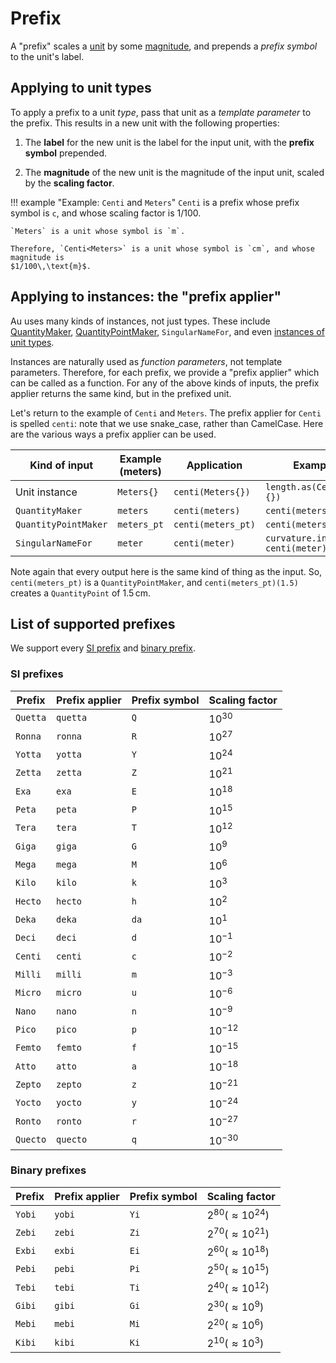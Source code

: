 # Prefix

A "prefix" scales a [unit](./unit.md) by some [magnitude](./magnitude.md), and prepends a _prefix
symbol_ to the unit's label.

## Applying to unit types

To apply a prefix to a unit _type_, pass that unit as a _template parameter_ to the prefix.  This
results in a new unit with the following properties:

1. The **label** for the new unit is the label for the input unit, with the **prefix symbol**
   prepended.

2. The **magnitude** of the new unit is the magnitude of the input unit, scaled by the **scaling
   factor**.

!!! example "Example: `Centi` and `Meters`"
    `Centi` is a prefix whose prefix symbol is `c`, and whose scaling factor is $1/100$.

    `Meters` is a unit whose symbol is `m`.

    Therefore, `Centi<Meters>` is a unit whose symbol is `cm`, and whose magnitude is
    $1/100\,\text{m}$.

## Applying to instances: the "prefix applier"

Au uses many kinds of instances, not just types.  These include [QuantityMaker](./quantity.md),
[QuantityPointMaker](./quantity_point.md), `SingularNameFor`, and even [instances of unit
types](./detail/monovalue_types.md).

Instances are naturally used as _function parameters_, not template parameters.  Therefore, for each
prefix, we provide a "prefix applier" which can be called as a function.  For any of the above kinds
of inputs, the prefix applier returns the same kind, but in the prefixed unit.

Let's return to the example of `Centi` and `Meters`.  The prefix applier for `Centi` is spelled
`centi`: note that we use snake_case, rather than CamelCase.  Here are the various ways a prefix
applier can be used.

| Kind of input | Example (meters) | Application | Example use |
|---------------|------------------|-------------|---------------|
| Unit instance | `Meters{}` | `centi(Meters{})` | `length.as(Centi<Meters>{})` |
| `QuantityMaker` | `meters` | `centi(meters)` | `centi(meters)(170)` |
| `QuantityPointMaker` | `meters_pt` | `centi(meters_pt)` | `centi(meters_pt)(1.5)` |
| `SingularNameFor` | `meter` | `centi(meter)` | `curvature.in(radians / centi(meter))` |

Note again that every output here is the same kind of thing as the input.  So, `centi(meters_pt)` is
a `QuantityPointMaker`, and `centi(meters_pt)(1.5)` creates a `QuantityPoint` of $1.5\,\text{cm}$.

## List of supported prefixes

We support every [SI prefix](https://www.nist.gov/pml/owm/metric-si-prefixes) and [binary
prefix](https://en.wikipedia.org/wiki/Binary_prefix).

### SI prefixes

| Prefix | Prefix applier | Prefix symbol | Scaling factor |
|--------|----------------|---------------|----------------|
| `Quetta` | `quetta` | `Q` | $10^{30}$ |
| `Ronna` | `ronna` | `R` | $10^{27}$ |
| `Yotta` | `yotta` | `Y` | $10^{24}$ |
| `Zetta` | `zetta` | `Z` | $10^{21}$ |
| `Exa` | `exa` | `E` | $10^{18}$ |
| `Peta` | `peta` | `P` | $10^{15}$ |
| `Tera` | `tera` | `T` | $10^{12}$ |
| `Giga` | `giga` | `G` | $10^{9}$ |
| `Mega` | `mega` | `M` | $10^{6}$ |
| `Kilo` | `kilo` | `k` | $10^{3}$ |
| `Hecto` | `hecto` | `h` | $10^{2}$ |
| `Deka` | `deka` | `da` | $10^{1}$ |
| `Deci` | `deci` | `d` | $10^{-1}$ |
| `Centi` | `centi` | `c` | $10^{-2}$ |
| `Milli` | `milli` | `m` | $10^{-3}$ |
| `Micro` | `micro` | `u` | $10^{-6}$ |
| `Nano` | `nano` | `n` | $10^{-9}$ |
| `Pico` | `pico` | `p` | $10^{-12}$ |
| `Femto` | `femto` | `f` | $10^{-15}$ |
| `Atto` | `atto` | `a` | $10^{-18}$ |
| `Zepto` | `zepto` | `z` | $10^{-21}$ |
| `Yocto` | `yocto` | `y` | $10^{-24}$ |
| `Ronto` | `ronto` | `r` | $10^{-27}$ |
| `Quecto` | `quecto` | `q` | $10^{-30}$ |

### Binary prefixes

| Prefix | Prefix applier | Prefix symbol | Scaling factor |
|--------|----------------|---------------|----------------|
| `Yobi` | `yobi` | `Yi` | $2^{80} (\approx 10^{24})$ |
| `Zebi` | `zebi` | `Zi` | $2^{70} (\approx 10^{21})$ |
| `Exbi` | `exbi` | `Ei` | $2^{60} (\approx 10^{18})$ |
| `Pebi` | `pebi` | `Pi` | $2^{50} (\approx 10^{15})$ |
| `Tebi` | `tebi` | `Ti` | $2^{40} (\approx 10^{12})$ |
| `Gibi` | `gibi` | `Gi` | $2^{30} (\approx 10^{9})$ |
| `Mebi` | `mebi` | `Mi` | $2^{20} (\approx 10^{6})$ |
| `Kibi` | `kibi` | `Ki` | $2^{10} (\approx 10^{3})$ |
